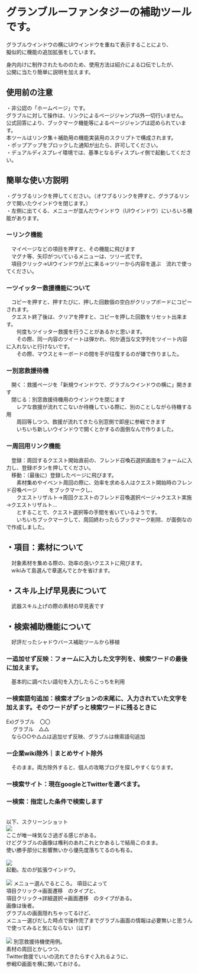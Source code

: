 # グランブルーファンタジーの補助ツールです。

グラブルウインドウの横にUIウインドウを重ねて表示することにより、<br>
擬似的に機能の追加拡張をしています。

身内向けに制作されたもののため、使用方法は紹介による口伝でしたが、<br>
公開に当たり簡単に説明を加えます。

## 使用前の注意
・非公認の「ホームページ」です。<br>
グラブルに対して操作は、リンクによるページジャンプ以外一切行いません。<br>
公式回答により、ブックマーク機能等によるページジャンプは認められています。<br>
本ツールはリンク集＋補助用の機能実装用のスクリプトで構成されます。<br>
・ポップアップをブロックした通知が出たら、許可してください。<br>
・デュアルディスプレイ環境では、基準となるディスプレイ側で起動してください。<br>


## 簡単な使い方説明
・グラブるリンクを押してください。（オワブるリンクを押すと、グラブるリンクで開いたウインドウを閉じます。）<br>
・左側に出てくる、メニューが並んだウインドウ（UIウインドウ）にいろいろ機能があります。<br>

### ーリンク機能
　マイページなどの項目を押すと、その機能に飛びます<br>
　マグナ等、矢印がついているメニューは、ツリー式です。<br>
　項目クリック→UIウインドウが上に来る→ツリーから内容を選ぶ　流れで使ってください。<br>

### ーツイッター救援機能について
　コピーを押すと、押すたびに、押した回数個の空白がクリップボードにコピーされます。<br>
　クエスト終了後は、クリアを押すと、コピーを押した回数をリセット出来ます。<br>
　　何度もツイッター救援を行うことがあるかと思います。<br>
　　その際、同一内容のツイートは弾かれ、何か適当な文字列をツイート内容に入れないと行けないです。<br>
　　その際、マウスとキーボードの間を手が往復するのが嫌で作りました。<br>

### ー別窓救援待機
　開く：救援ページを「新規ウインドウで、グラブルウインドウの横に」開きます<br>
　閉じる：別窓救援待機用のウインドウを閉じます<br>
　　レアな救援が流れてこないか待機している際に、別のことしながら待機する用<br>
　　周回等しつつ、救援が流れてきたら別窓側で即座に参戦できます<br>
　　いちいち新しいウインドウで開くとかするの面倒なんで作りました。<br>

### ー周回用リンク機能
　登録：周回するクエスト開始直前の、フレンド召喚石選択画面をフォームに入力し、登録ボタンを押してください。<br>
　移動：（最後に）登録したページに飛びます。<br>
　　素材集めやイベント周回の際に、効率を求める人はクエスト開始時のフレンド召喚ページ
　　をブックマークし、<br>
　　クエストリザルト→周回クエストのフレンド召喚選択ページ→クエスト実施→クエストリザルト...<br>
　　とすることで、クエスト選択等の手間を省いているようです。<br>
　　いちいちブックマークして、周回終わったらブックマーク削除、が面倒なので作成しました。<br>

## ・項目：素材について
　対象素材を集める際の、効率の良いクエストに飛びます。<br>
　wikiみて島選んで章選んでとかを省けます。<br>

## ・スキル上げ早見表について
　武器スキル上げの際の素材の早見表です<br>

## ・検索補助機能について
　好評だったシャドウバース補助ツールから移植<br>
### ー追加せず反映：フォームに入力した文字列を、検索ワードの最後に加えます。<br>
　基本的に調べたい語句を入力したらこっちを利用<br>
### ー検索語句追加：検索オプションの末尾に、入力されていた文字を加えます。そのワードがずっと検索ワードに残るときに<br>
 Ex)グラブル　〇〇<br>
 　 グラブル　△△<br>
 　なら○○や△△は追加せず反映、グラブルは検索語句追加<br>
### ー企業wiki除外｜まとめサイト除外<br>
 　そのまま。両方除外すると、個人の攻略ブログを探しやすくなります。<br>
### ー検索サイト：現在googleとTwitterを選べます。<br>
### ー検索：指定した条件で検索します<br>
<br>
以下、スクリーンショット<br>
<img src="https://github.com/asamichi/granblue_tool/blob/master/screen/0.jpg"><br>
ここが唯一味気なさ過ぎる感じがある。<br>
けどグラブルの画像は権利のあれこれとかあるしで結局このまま。<br>
使い勝手部分に影響無いから優先度落ちてるのも有る。<br>
<br>
<img src="https://github.com/asamichi/granblue_tool/blob/master/screen/1.jpg"><br>
起動。左のが拡張ウインドウ。<br>
<br>
<img src="https://github.com/asamichi/granblue_tool/blob/master/screen/2.jpg">
メニュー選んでるところ。
項目によって<br>
項目クリック→画面遷移　のタイプと、<br>
項目クリック→詳細選択→画面遷移　のタイプがある。<br>
画像は後者。<br>
グラブルの画面隠れちゃってるけど、<br>
メニュー選びだした時点で操作完了までグラブル画面の情報は必要無いと思うんで使ってみると気にならない（はず）<br>
<br>
<img src="https://github.com/asamichi/granblue_tool/blob/master/screen/3.jpg">
別窓救援待機使用例。<br>
素材の周回とかしつつ、<br>
Twitter救援でいいの流れてきたらすぐ入れるように、<br>
参戦ID画面を横に開いておける。<br>



